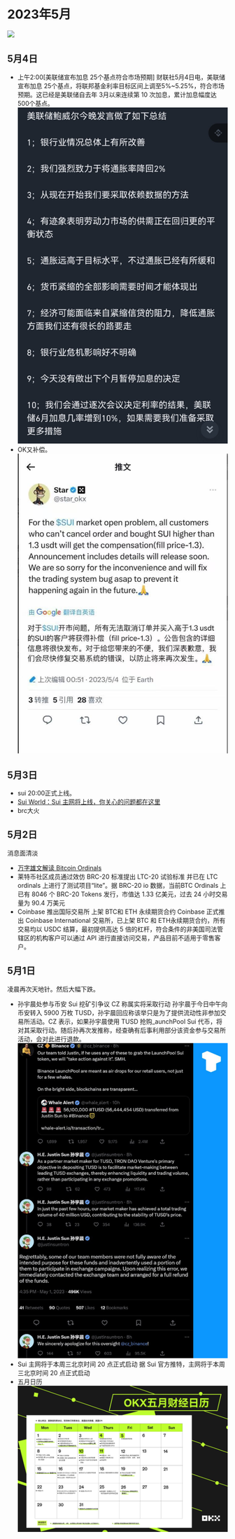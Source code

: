 # 2023年5月
![](./img_202305 "")

## 5月4日
- 上午2:00[美联储宣布加息 25个基点符合市场预期]
财联社5月4日电，美联储宣布加息 25个基点，将联邦基金利率目标区间上调至5%~5.25%，符合市场预期。这已经是美联储自去年 3月以来连续第 10 次加息，累计加息幅度达500个基点。![](./img_202305/4-2.png "")
- OK又补偿。![](./img_202305/4-1.jpeg "")


## 5月3日
- sui 20:00正式上线。
- [Sui World：Sui 主网将上线，你关心的问题都在这里](https://news.marsbit.cc/20230503091717668183.html)
- brc大火

## 5月2日
消息面清淡
- [万字雄文解读 Bitcoin Ordinals](https://www.chaincatcher.com/article/2089765)
- 莱特币社区成员通过效仿 BRC-20 标准提出 LTC-20 试验标准
并已在 LTC ordinals 上进行了测试项目“lite”。据 BRC-20 io 数据，当前BTC Ordinals 上已有 8046 个 BRC-20 Tokens 发行，市值达 1.33 亿美元，过去 24 小时交易量为 90.4 万美元
- Coinbase 推出国际交易所 上架 BTC和 ETH 永续期货合约
Coinbase 正式推出 Coinbase International 交易所，已上架 BTC 和 ETH永续期货合约，所有交易均以 USDC 结算，最初提供高达 5 倍的杠杆，符合条件的非美国司法管辖区的机构客户可以通过 API 进行直接访问交易，产品目前不适用于零售客户。


## 5月1日
凌晨再次天地针。然后大幅下跌。

- 孙宇晨处参与币安 Sui 挖矿引争议 CZ 称属实将采取行动
孙宇晨于今日中午向币安转入 5900 万枚 TUSD，孙宇晨回应称该举只是为了提供流动性非参加交易所活动。CZ 表示，如果孙宇晨使用 TUSD 抢购_aunchPool Sui 代币，将对其采取行动。随后孙再次发推称，经查确有后事利用部分该资金参与交易所活动，会对此进行退款。
![](./img_202305/1-2.jpeg "")
- Sui 主网将于本周三北京时间 20 点正式启动
据 Sui 官方推特，主网将于本周三北京时间 20 点正式启动
- 五月日历![](./img_202305/1-1.jpeg "")

